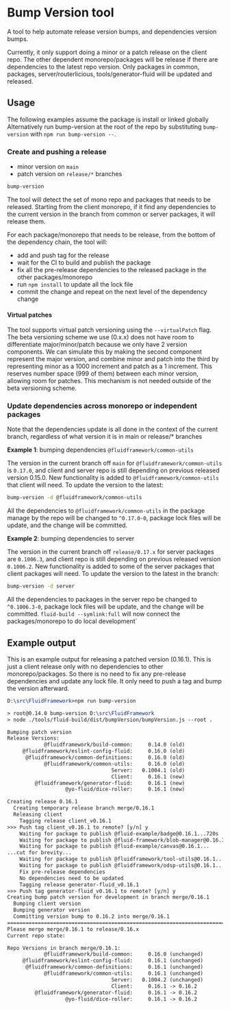 # Bump Version tool

A tool to help automate release version bumps, and dependencies version bumps.

Currently, it only support doing a minor or a patch release on the client repo.  The other dependent monorepo/packages will be release if there are dependencies to the latest repo version. Only packages in common, packages, server/routerlicious, tools/generator-fluid will be updated and released.

## Usage

The following examples assume the package is install or linked globally
Alternatively run bump-version at the root of the repo by substituting `bump-version` with `npm run bump-version --`.

### Create and pushing a release

- minor version on `main`
- patch version on `release/*` branches

```sh
bump-version
```

The tool will detect the set of mono repo and packages that needs to be released.  Starting from the client monorepo, if it find any dependencies to the current version in the branch from common or server packages, it will release them.

For each package/monorepo that needs to be release, from the bottom of the dependency chain, the tool will:

- add and push tag for the release
- wait for the CI to build and publish the package
- fix all the pre-release dependencies to the released package in the other packages/monorepo
- run `npm install` to update all the lock file
- commit the change and repeat on the next level of the dependency change

#### Virtual patches

The tool supports virtual patch versioning using the `--virtualPatch` flag.  The beta versioning scheme we use (0.x.x) does not have room to differentiate major/minor/patch because we only have 2 version components. We can simulate this by making the second component represent the major version, and combine minor and patch into the third by representing minor as a 1000 increment and patch as a 1 increment. This reserves number space (999 of them) between each minor version, allowing room for patches.  This mechanism is not needed outside of the beta versioning scheme.

### Update dependencies across monorepo or independent packages

Note that the dependencies update is all done in the context of the current branch, regardless of what version it is in main or release/* branches

**Example 1**: bumping dependencies `@fluidframework/common-utils`

The version in the current branch off `main` for `@fluidframework/common-utils` is `0.17.0`, and client and server repo is still depending on previous released version 0.15.0. New functionality is added to `@fluidframework/common-utils` that client will need.  To update the version to the latest:

```sh
bump-version -d @fluidframework/common-utils
```

All the dependencies to `@fluidframework/common-utils` in the package manage by the repo will be changed to `^0.17.0-0`, package lock files will be update, and the change will be committed.

**Example 2**: bumping dependencies to server

The version in the current branch off `release/0.17.x` for server packages are `0.1006.3`, and client repo is still depending on previous released version `0.1006.2`. New functionality is added to some of the server packages that client packages will need.  To update the version to the latest in the branch:

```sh
bump-version -d server
```

All the dependencies to packages in the server repo be changed to `^0.1006.3-0`, package lock files will be update, and the change will be committed. `fluid-build --symlink:full` will now connect the packages/monorepo to do local development`

## Example output

This is an example output for releasing a patched version (0.16.1).  This is just a client release only with no dependencies to other monorepo/packages. So there is no need to fix any pre-release dependencies and update any lock file.  It only need to push a tag and bump the version afterward.

```tex
D:\src\FluidFramework>npm run bump-version

> root@0.14.0 bump-version D:\src\FluidFramework
> node ./tools/fluid-build/dist/bumpVersion/bumpVersion.js --root .

Bumping patch version
Release Versions:
            @fluidframework/build-common:     0.14.0 (old)
     @fluidframework/eslint-config-fluid:     0.16.0 (old)
      @fluidframework/common-definitions:     0.16.0 (old)
            @fluidframework/common-utils:     0.16.0 (old)
                                  Server:   0.1004.1 (old)
                                  Client:     0.16.1 (new)
         @fluidframework/generator-fluid:     0.16.1 (new)
                   @yo-fluid/dice-roller:     0.16.1 (new)

Creating release 0.16.1
  Creating temporary release branch merge/0.16.1
  Releasing client
    Tagging release client_v0.16.1
>>> Push tag client_v0.16.1 to remote? [y/n] y
    Waiting for package to publish @fluid-example/badge@0.16.1...720s
    Waiting for package to publish @fluid-framework/blob-manager@0.16.1...83s
    Waiting for package to publish @fluid-example/canvas@0.16.1...
...cut for brevity...
    Waiting for package to publish @fluidframework/tool-utils@0.16.1...
    Waiting for package to publish @fluidframework/odsp-utils@0.16.1...
    Fix pre-release dependencies
    No dependencies need to be updated
    Tagging release generator-fluid_v0.16.1
>>> Push tag generator-fluid_v0.16.1 to remote? [y/n] y
Creating bump patch version for development in branch merge/0.16.1
  Bumping client version
  Bumping generator version
  Committing version bump to 0.16.2 into merge/0.16.1
======================================================================================================
Please merge merge/0.16.1 to release/0.16.x
Current repo state:

Repo Versions in branch merge/0.16.1:
            @fluidframework/build-common:     0.16.0 (unchanged)
     @fluidframework/eslint-config-fluid:     0.16.1 (unchanged)
      @fluidframework/common-definitions:     0.16.1 (unchanged)
            @fluidframework/common-utils:     0.16.1 (unchanged)
                                  Server:   0.1004.2 (unchanged)
                                  Client:     0.16.1 -> 0.16.2
         @fluidframework/generator-fluid:     0.16.1 -> 0.16.2
                   @yo-fluid/dice-roller:     0.16.1 -> 0.16.2
```
